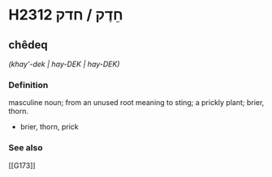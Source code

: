 # H2312 חֵדֶק / חדק

## chêdeq

_(khay'-dek | hay-DEK | hay-DEK)_

### Definition

masculine noun; from an unused root meaning to sting; a prickly plant; brier, thorn.

- brier, thorn, prick
### See also

[[G173]]

